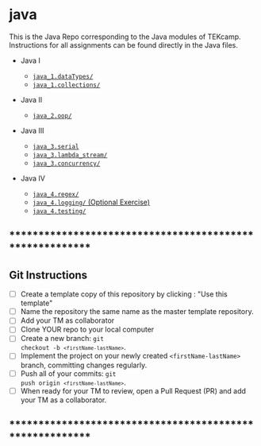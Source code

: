 # java

This is the Java Repo corresponding to the Java modules of TEKcamp.  Instructions for all assignments can be found directly in the Java files. 

- Java I
    * [`java_1.dataTypes/`](https://github.com/TEKcamp/java/tree/master/src/java_1/dataTypes)
    * [`java_1.collections/`](https://github.com/TEKcamp/java/tree/master/src/java_1/collections)
- Java II
    * [`java_2.oop/`](https://github.com/TEKcamp/java/tree/master/src/java_2/oop)
- Java III
    * [`java_3.serial`](https://github.com/TEKcamp/java/tree/master/src/java_3/serial)
    * [`java_3.lambda_stream/`](https://github.com/TEKcamp/java/tree/master/src/java_3/lambda_stream)
    * [`java_3.concurrency/`](https://github.com/TEKcamp/java/tree/master/src/java_3/concurrency)

- Java IV
    * [`java_4.regex/`](https://github.com/TEKcamp/java/tree/master/src/java_4/regex)
    * [`java_4.logging/` (Optional Exercise)](https://github.com/TEKcamp/java/tree/master/src/java_4/logging)
    * [`java_4.testing/`](https://github.com/TEKcamp/java/tree/master/src/java_4/testing)



## ********************************************************
## Git Instructions

- [ ] Create a template copy of this repository by clicking : "Use this template"
- [ ] Name the repository the same name as the master template repository.  
- [ ] Add your TM as collaborator
- [ ] Clone YOUR repo to your local computer
- [ ] Create a new branch: <code>git checkout -b `<firstName-lastName>`</code>.
- [ ] Implement the project on your newly created `<firstName-lastName>` branch, committing changes regularly.
- [ ] Push all of your commits: <code>git push origin `<firstName-lastName>`</code>.
- [ ] When ready for your TM to review, open a Pull Request (PR) and add your TM as a collaborator.

## ********************************************************